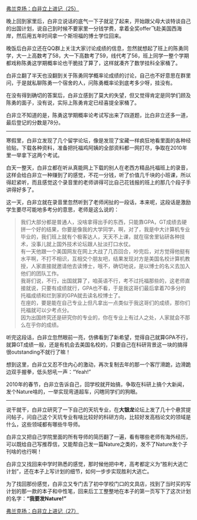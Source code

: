 <p></p><a href="https://zhuanlan.zhihu.com/p/96704302" data-draft-node="block" data-draft-type="link-card" data-image="https://pic3.zhimg.com/v2-9f7fb88799f34cf3257ae5648fae68b2_180x120.jpg" data-image-width="744" data-image-height="277" class="internal">弗兰克扬：白非立上进记（25）</a><p>晚上回到家里后，白非立说话的底气一下子就足了起来，开始跟父母大谈特谈自己的出国计划，说自己到时候不要家里一分钱学费，拿着全奖offer飞赴美国西海岸，然后用五年时间拿一个斯坦福的博士学位回来。</p><p>晚饭后白非立还在QQ群上关注大家讨论成绩的信息，忽然就想起了班上的陈勇同学，大一上高数考了58，大一下高数考了59，线代考了56，班上同学一整个学期都戏称陈勇这学期概率论也干脆挂了算了，这样就凑齐了数学挂科全家桶了。</p><p>白非立翻了半天也没翻到关于陈勇同学概率论成绩的讨论，自己也不好意思在群里问，于是就私聊陈勇一个宿舍的人，问陈勇概率论到底考多少呀，挂没有。</p><p>在没有得到确切的答案后，白非立感到了莫大的失望，但又觉得肯定是同学们顾及陈勇的面子，没有说，实际上陈勇肯定已经喜提全家桶了。</p><p>白非立不知道的是，陈勇这学期概率论考试写出来了四道题，比白非立还多一道，最后登记的分数是78分。</p><hr/><p>寒假里，白非立发现了几个留学论坛，像是发现了宝藏一样疯狂地看里面的各种经验贴，下载各种资料，准备把托福鸡阿姨的全部资料都一网打尽，争取在2010年里一举拿下这两个考试。</p><p>白天一整天，白非立都在听从真能网上下载的别人在老西方精品托福班上的录音，这样会给白非立一种赚到了的感觉，不花一分钱，听了价值几千块的小班课，所以得赶紧听，而且感觉这个录音里的老师讲得可比自己花钱报的班上的那几个段子手讲得好多了。</p><p>这一天，白非立就在录音里忽然听到了老师闲扯的一段话，本来呢，这段话是激励学生要尽可能地多考分的意思，老师是这么说的：</p><blockquote>我们大部分都是普通人，没啥拿得出手的东西，只能靠GPA，GT成绩去硬拼一个好的结果，你要是像我的大学同学，啊，对了，我是中大计算机专业毕业的，我们班上就有个极客达人，天天不上课，就在宿舍里钻研各种技术，没事儿就上国外技术论坛跟人扯淡打口水仗。<br/>有一天他跟一个美国网友在网上大战了几百回合，吵完后，对方觉得他挺有水平啊，不打不相识，互相交个朋友吧，结果发现对方是美国名校计算机教授，人家直接就邀请他去读博士，哦不，确切地说，是以博士的名义去加入他们的团队工作。<br/>我哥们说，不行，出国就算了，咱英语不行，考不过托福那些的，这老师直接就说，只要有成绩就行，GPA也不看，于是我这哥们最后拿着70多分的托福成绩和烂到家的GPA就去读名校博士了。<br/>在座的，要是能在自己专业上但凡拿出一点类似于我这哥们的成绩，那你们托福就可以少考点分。<br/>因为出国终究还是研究你的专业的，你在专业上有过人之处，人家就会不那么在乎你的成绩。</blockquote><p>听完这段话，白非立忽然眼前一亮，仿佛看到了新希望，觉得自己就算GPA不行，就算GT成绩一般，还是有机会去美国名校的，只要自己在科研背景这一块的搞得很outstanding不就行了嘛！</p><p>想到这里，白非立又忍不住内心的激动，再次复制去年的那一个客厅滑跪，边滑跪边双手握拳，低头怒吼一声：“Yeah!”</p><p>2010年的春节，白非立告诉自己，回学校就开始搞，争取在科研上搞个大新闻，发个Nature啥的，一举实现弯道超车，闪瞎同学们的狗眼。</p><hr/><p>说干就干，白非立研究了一下自己的天坑专业，在<b>大银龙</b>论坛上发了几十个悬赏提问帖子，问自己这个天坑专业有啥比较好的科研方向，比较好发高档论文的领域是什么，这些领域都有哪些牛导师。</p><p>白非立又把自己学院里面的所有导师的简历翻了一遍，看有哪些老师有海外经历，可以既给自己写推荐信，又能帮自己发一篇Nature之类的，发不了Nature发个子刊啥的也行啊！</p><p>白非立又找回来中学时熟悉的感觉，那时候他把中考，高考都定义为“胜利大逃亡计划”，还在本子上写计划的细节，如何一步步实现胜利大逃亡。</p><p>为了找回那份感觉，白非立又专门去了初中学校门口的文具店，找到了当时买的写计划的那一款的本子和中性笔，回来后工工整整地在本子的第一页写下了这次计划的名字：<b>“我要发Nature!”</b></p><a href="https://zhuanlan.zhihu.com/p/96856938" data-draft-node="block" data-draft-type="link-card" data-image="https://pic2.zhimg.com/v2-9166770ab6e5c4cda7abdf3e4c708c51_180x120.jpg" data-image-width="1043" data-image-height="360" class="internal">弗兰克扬：白非立上进记（27）</a><p></p>